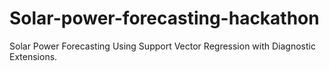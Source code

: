 # Solar-power-forecasting-hackathon
Solar Power Forecasting Using Support Vector Regression with Diagnostic Extensions.
